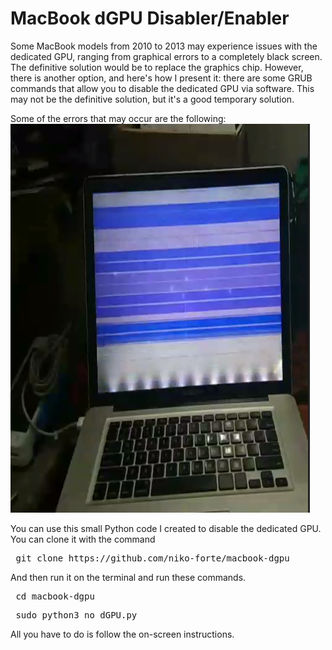 # MacBook dGPU Disabler/Enabler
Some MacBook models from 2010 to 2013 may experience issues with the dedicated GPU, ranging from graphical errors to a completely black screen. The definitive solution would be to replace the graphics chip. However, there is another option, and here's how I present it: there are some GRUB commands that allow you to disable the dedicated GPU via software. This may not be the definitive solution, but it's a good temporary solution.

Some of the errors that may occur are the following:
![](https://github.com/niko-forte/macbook-dgpu/blob/main/image-000.png)

You can use this small Python code I created to disable the dedicated GPU. You can clone it with the command
<pre> git clone https://github.com/niko-forte/macbook-dgpu </pre>
And then run it on the terminal and run these commands.
<pre> cd macbook-dgpu </pre>
<pre> sudo python3 no_dGPU.py </pre>
All you have to do is follow the on-screen instructions.
